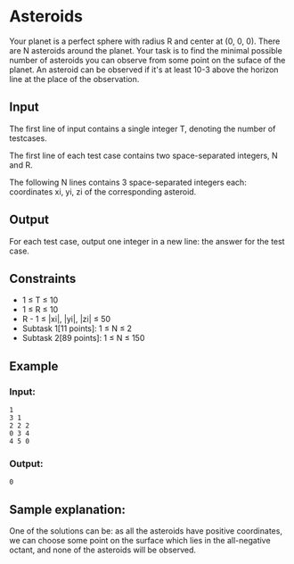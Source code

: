 # Asteroids
Your planet is a perfect sphere with radius R and center at (0, 0, 0). There are N asteroids around the planet. Your task is to find the minimal possible number of asteroids you can observe from some point on the suface of the planet. An asteroid can be observed if it's at least 10-3 above the horizon line at the place of the observation.
## Input
The first line of input contains a single integer T, denoting the number of testcases.

The first line of each test case contains two space-separated integers, N and R.

The following N lines contains 3 space-separated integers each: coordinates xi, yi, zi of the corresponding asteroid. 
## Output
For each test case, output one integer in a new line: the answer for the test case.
## Constraints
- 1 ≤ T ≤ 10
- 1 ≤ R ≤ 10
- R - 1 ≤ |xi|, |yi|, |zi| ≤ 50
- Subtask 1[11 points]: 1 ≤ N ≤ 2
- Subtask 2[89 points]: 1 ≤ N ≤ 150
## Example
### Input:
    1
    3 1
    2 2 2
    0 3 4
    4 5 0

### Output:
    0
## Sample explanation:
One of the solutions can be: as all the asteroids have positive coordinates, we can choose some point on the surface which lies in the all-negative octant, and none of the asteroids will be observed. 
